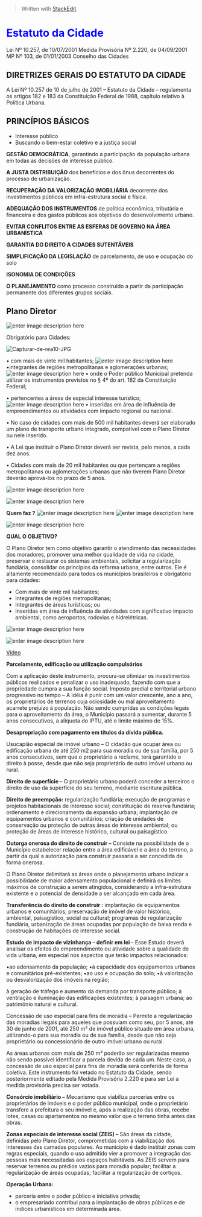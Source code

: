 > Written with [StackEdit](https://stackedit.io/).

# <font color='blue'> Estatuto da Cidade</font>
Lei Nº 10.257,  de 10/07/2001
Medida Provisória Nº 2.220, de  04/09/2001
MP Nº 103, de  01/01/2003
Conselho das Cidades

## DIRETRIZES GERAIS DO ESTATUTO DA CIDADE

A Lei Nº 10.257 de 10 de julho de 2001 – Estatuto da Cidade – regulamenta os artigos 182 e 183 da Constituição Federal de 1988, capítulo relativo à Política Urbana.

##  PRINCÍPIOS BÁSICOS

 - Interesse público
 - Buscando o bem-estar  coletivo e a justiça social

**GESTÃO  DEMOCRÁTICA**, garantindo a participação da população urbana em todas as decisões de interesse público.

**A JUSTA DISTRIBUIÇÃO**  dos benefícios e dos ônus decorrentes do processo de urbanização.


**RECUPERAÇÃO DA VALORIZAÇÃO IMOBILIÁRIA**  decorrente dos investimentos públicos em infra-estrutura social e física.

**ADEQUAÇÃO DOS INSTRUMENTOS**  de política econômica, tributária e financeira e dos gastos públicos aos objetivos do desenvolvimento urbano.

**EVITAR CONFLITOS ENTRE AS ESFERAS DE GOVERNO NA ÁREA URBANÍSTICA**

**GARANTIA DO DIREITO A CIDADES SUTENTÁVEIS**

**SIMPLIFICAÇÃO DA LEGISLAÇÃO** de parcelamento, 
de uso e ocupação do solo

**ISONOMIA DE CONDIÇÕES**

**O PLANEJAMENTO**  como processo construído a partir da participação permanente dos diferentes grupos sociais.

## Plano Diretor 

![enter image description here](https://www.ojornalzinho.com.br/wp-content/uploads/2018/02/ferpenna01.png)

Obrigatório para Cidades:

<img src="https://i.ibb.co/NNv5C6g/Capturar-de-rea10-JPG.jpg" alt="Capturar-de-rea10-JPG" border="0">


• com mais de vinte mil habitantes;
![enter image description here](https://images2.coelhense.com.br/wp-content/uploads/2019/02/engenheiro-coelho-1517509442-1526993600-1549470489.jpg)
•integrantes de regiões metropolitanas e aglomerações urbanas;
![enter image description here](https://www.researchgate.net/profile/Henrique-De-Castro-2/publication/314556531/figure/fig7/AS:470547436969987@1489198659161/FIGURA-7-Mapa-de-localizacao-das-Regioes-Metropolitanas-e-Aglomeracoes-Urbanas.png)
• onde o Poder público Municipal pretenda utilizar os instrumentos previstos no § 4º do art. 182 da Constituição Federal;

• pertencentes a áreas de especial interesse turístico;
![enter image description here](https://revistanove.com.br/wp-content/uploads/2019/01/atrativos-turisticos-da-baixada-santista-revista-nove-foto-divulgacao.jpg)
• inseridas em área de influência de empreendimentos ou atividades com impacto regional ou nacional.

• No caso de cidades com mais de 500 mil habitantes deverá ser elaborado um  plano de transporte urbano  integrado, compatível com o Plano Diretor ou nele inserido.

• A Lei que instituir o Plano Diretor deverá ser revista, pelo menos, a cada dez anos.

• Cidades com mais de 20 mil habitantes ou que pertençam a regiões metropolitanas ou aglomerações urbanas que não tiverem Plano Diretor deverão aprová-los no  prazo de 5 anos.

![enter image description here](https://www.ojornalzinho.com.br/wp-content/uploads/2018/02/fer02-300x280.jpg)

![enter image description here](https://www.ojornalzinho.com.br/wp-content/uploads/2018/02/fer03-300x285.jpg)

**Quem faz ?**
![enter image description here](https://www.ojornalzinho.com.br/wp-content/uploads/2018/02/fer04-300x281.jpg)
![enter image description here](https://www.ojornalzinho.com.br/wp-content/uploads/2018/02/fer05-300x282.jpg)

![enter image description here](https://www.ojornalzinho.com.br/wp-content/uploads/2018/02/fer06-300x288.jpg)

**QUAL O OBJETIVO?**

O Plano Diretor tem como objetivo garantir o atendimento das necessidades dos moradores, promover uma melhor qualidade de vida na cidade, preservar e restaurar os sistemas ambientais, solicitar a regularização fundiária, consolidar os princípios da reforma urbana, entre outros. Ele é altamente recomendado para todos os municípios brasileiros e obrigatório para cidades:

-   Com mais de vinte mil habitantes;
-   Integrantes de regiões metropolitanas;
-   Integrantes de áreas turísticas; ou
-   Inseridas em área de influência de atividades com significativo impacto ambiental, como aeroportos, rodovias e hidrelétricas.

![enter image description here](https://www.ojornalzinho.com.br/wp-content/uploads/2018/02/fer07-300x279.jpg)

![enter image description here](https://www.ojornalzinho.com.br/wp-content/uploads/2018/02/fer08-300x278.jpg)

[Vídeo](https://www.youtube.com/watch?v=6e7-H_oFbjo&t=92s&ab_channel=PennaArquiteturaeUrbanismo)

**Parcelamento, edificação ou utilização compulsórios**

Com a aplicação deste instrumento, procura-se otimizar os investimentos públicos realizados e penalizar o uso inadequado, fazendo com que a propriedade cumpra a sua função social.
Imposto predial e territorial urbano progressivo no tempo  – A idéia é punir com um valor crescente, ano a ano, os proprietários de terrenos cuja ociosidade ou mal aproveitamento acarrete prejuízo à população. Não sendo cumpridas as condições legais para o aproveitamento da área, o Município passará a aumentar,  durante 5 anos consecutivos, a alíquota do IPTU, até o limite máximo de 15%.

**Desapropriação com pagamento em títulos da dívida pública.**

Usucapião especial de imóvel urbano  – O cidadão que ocupar área ou edificação urbana de até 250 m2 para sua moradia ou de sua família, por 5 anos consecutivos, sem que o proprietário a reclame, terá garantido o direito à posse, desde que não seja proprietário de outro imóvel urbano ou rural.

**Direito de superfície  –** O proprietário urbano poderá conceder a terceiros o direito de uso da superfície do seu terreno, mediante escritura pública.

**Direito de preempção:** regularização fundiária; execução de programas e projetos habitacionais de interesse social; constituição de reserva fundiária; ordenamento e direcionamento da expansão urbana; implantação de equipamentos urbanos e comunitários; criação de unidades de conservação ou proteção de outras áreas de interesse ambiental; ou proteção de áreas de interesse histórico, cultural ou paisagístico.

**Outorga onerosa do direito de construir  –** Consiste na possibilidade de o Município estabelecer relação entre a área edificável e a área do terreno, a partir da qual a autorização para construir passaria a ser concedida de forma onerosa.

O Plano Diretor delimitará as áreas onde o planejamento urbano indicar a possibilidade de maior adensamento populacional e definirá os limites máximos de construção a serem atingidos, considerando a infra-estrutura existente e o potencial de densidade a ser alcançado em cada área.


**Transferência do direito de construir  :** implantação de equipamentos urbanos e comunitários; preservação de imóvel de valor histórico, ambiental, paisagístico, social ou cultural; programas de regularização fundiária, urbanização de áreas ocupadas por população de baixa renda e construção de habitações de interesse social.


**Estudo de impacto de vizinhança  –  definir em lei -** Esse Estudo deverá analisar os efeitos do empreendimento ou atividade sobre a qualidade de vida urbana, em especial nos aspectos que terão impactos relacionados:

•ao adensamento da população;
•à capacidade dos equipamentos urbanos e comunitários pré-existentes;
•ao uso e ocupação do solo;
•à valorização ou desvalorização dos imóveis na região;

à geração de tráfego e aumento da demanda por transporte público; à ventilação e iluminação das edificações existentes; à paisagem urbana; ao patrimônio natural e cultural.

Concessão de uso especial para fins de moradia  – Permite a regularização das moradias ilegais para aqueles que possuíam como seu, por 5 anos, até 30 de junho de 2001, até 250 m² de imóvel público situado em área urbana, utilizando-o para sua moradia ou de sua família, desde que não seja proprietário ou concessionário de outro imóvel urbano ou rural.

As áreas urbanas com mais de 250 m² poderão ser regularizadas mesmo não sendo possível identificar a parcela devida de cada um. Neste caso, a concessão de uso especial para fins de moradia será conferida de forma coletiva. Este instrumento foi vetado no Estatuto da Cidade, sendo posteriormente editado pela Medida Provisória 2.220 e para ser Lei a medida provisória precisa ser votada.

**Consórcio imobiliário  –** Mecanismo que viabiliza parcerias entre os proprietários de imóveis e o poder público municipal, onde o proprietário transfere a prefeitura o seu imóvel e, após a realização das obras, recebe lotes, casas ou apartamentos no mesmo valor que o terreno tinha antes das obras.


**Zonas especiais de interesse social (ZEIS)  –** São áreas da cidade, definidas pelo Plano Diretor, comprometidas com a viabilização dos interesses das camadas populares. Ao município é dado instituir zonas com regras especiais, quando o uso admitido vier a promover a integração das pessoas mais necessitadas aos espaços habitáveis. As ZEIS servem para reservar terrenos ou prédios vazios para moradia popular; facilitar a regularização de áreas ocupadas; facilitar a regularização de cortiços.

**Operação Urbana:**

-  parceria entre o poder público e iniciativa privada;
-  o empresariado contribui para a implantação de obras públicas e de índices urbanísticos em determinada área.



<!--stackedit_data:
eyJoaXN0b3J5IjpbLTEyNDIxNDUyNTgsOTg3Mjc5NTIsMTYyMT
IwNTE0NSwtMTk3NjEyODAzMCw5MTk0MzgyNTUsLTE4NDE4MDI5
NDAsLTE3MDIzODMyODAsLTU5MzA0NTI4NCwtOTU3NDI1ODQ0LC
03MDI0MjI3NCwtMzAzNjc4MjAwXX0=
-->